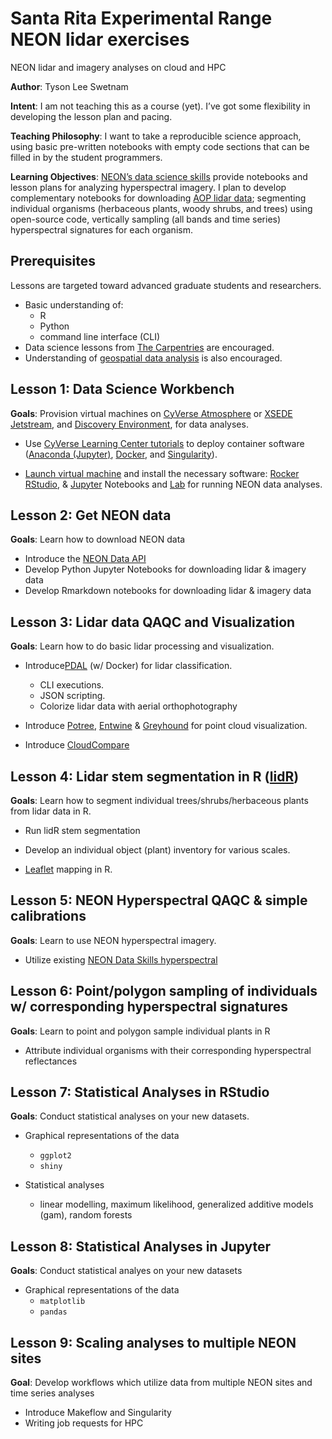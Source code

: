 # Santa Rita Experimental Range NEON lidar exercises

NEON lidar and imagery analyses on cloud and HPC

**Author**: Tyson Lee Swetnam

**Intent**: I am not teaching this as a course (yet). I’ve got some flexibility in developing the lesson plan and pacing. 

**Teaching Philosophy**: I want to take a reproducible science approach, using basic pre-written notebooks with empty code sections that can be filled in by the student programmers. 

**Learning Objectives**: [NEON’s data science skills](http://www.neonscience.org/opportunities/learning-opportunities/neon-data-skills) provide notebooks and lesson plans for analyzing hyperspectral imagery. I plan to develop complementary notebooks for downloading [AOP lidar data](http://www.neonscience.org/data-collection/airborne-remote-sensing); segmenting individual organisms (herbaceous plants, woody shrubs, and trees) using open-source code, vertically sampling (all bands and time series) hyperspectral signatures for each organism.

## Prerequisites

Lessons are targeted toward advanced graduate students and researchers.

* Basic understanding of:
  * R 
  * Python 
  * command line interface (CLI)  
* Data science lessons from [The Carpentries](https://software-carpentry.org/lessons/) are encouraged. 
* Understanding of [geospatial data analysis](http://www.datacarpentry.org/r-spatial-data-management-intro/) is also encouraged. 

## Lesson 1: Data Science Workbench

**Goals**: Provision virtual machines on [CyVerse Atmosphere](https://atmo.cyverse.org/application) or [XSEDE Jetstream](https://use.jetstream-cloud.org/application), and [Discovery Environment](https://de.cyverse.org/de/), for data analyses.

* Use [CyVerse Learning Center tutorials](https://cyverse-ez-quickstart.readthedocs-hosted.com/en/latest/) to deploy container software ([Anaconda (Jupyter)](https://anaconda.org/anaconda/jupyter), [Docker](https://www.docker.com/), and [Singularity](http://singularity.lbl.gov/)).

* [Launch virtual machine](https://github.com/tyson-swetnam/SRER_NEON/wiki/Virtual-Machines-QuickStart) and install the necessary software: [Rocker RStudio](https://hub.docker.com/u/rocker/), & [Jupyter](http://jupyter.org/) Notebooks and [Lab](https://github.com/jupyterlab/jupyterlab) for running NEON data analyses.

## Lesson 2: Get NEON data

**Goals**: Learn how to download NEON data

* Introduce the [NEON Data API](https://github.com/NEONScience/neon-data-api)   
* Develop Python Jupyter Notebooks for downloading lidar & imagery data 
* Develop Rmarkdown notebooks for downloading lidar & imagery data

## Lesson 3: Lidar data QAQC and Visualization

**Goals**: Learn how to do basic lidar processing and visualization.

* Introduce[PDAL](https://www.pdal.io/) (w/ Docker) for lidar classification. 
  * CLI executions.
  * JSON scripting.
  * Colorize lidar data with aerial orthophotography

* Introduce [Potree](http://www.potree.org/), [Entwine](https://entwine.io/) & [Greyhound](https://greyhound.io/) for point cloud visualization.

* Introduce [CloudCompare](http://www.danielgm.net/cc/)

## Lesson 4: Lidar stem segmentation in R ([lidR](https://github.com/Jean-Romain/lidR))

**Goals**: Learn how to segment individual trees/shrubs/herbaceous plants from lidar data in R.

* Run lidR stem segmentation

* Develop an individual object (plant) inventory for various scales.

* [Leaflet](https://rstudio.github.io/leaflet/) mapping in R.

## Lesson 5: NEON Hyperspectral QAQC & simple calibrations

**Goals**: Learn to use NEON hyperspectral imagery.

* Utilize existing [NEON Data Skills hyperspectral](http://neondataskills.org/hyperspectral-remote-sensing/)

## Lesson 6: Point/polygon sampling of individuals w/ corresponding hyperspectral signatures

**Goals**: Learn to point and polygon sample individual plants in R

* Attribute individual organisms with their corresponding hyperspectral reflectances

## Lesson 7: Statistical Analyses in RStudio

**Goals**: Conduct statistical analyses on your new datasets.

* Graphical representations of the data 
  * `ggplot2`
  * `shiny`
  
* Statistical analyses
  * linear modelling, maximum likelihood, generalized additive models (gam), random forests

## Lesson 8: Statistical Analyses in Jupyter

**Goals**: Conduct statistical analyes on your new datasets

* Graphical representations of the data
  * `matplotlib`
  * `pandas`
  
## Lesson 9: Scaling analyses to multiple NEON sites

**Goal**: Develop workflows which utilize data from multiple NEON sites and time series analyses

* Introduce Makeflow and Singularity
* Writing job requests for HPC
